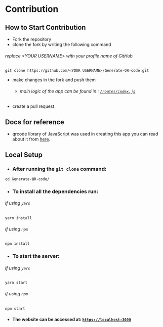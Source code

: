 # Contribution

## How to Start Contribution

- Fork the repository
- clone the fork by writing the following command

###### replace \<YOUR USERNAME\> with your profile name of GitHub

```git
git clone https://github.com/<YOUR USERNAME>/Generate-QR-code.git
```

- make changes in the fork and push them

  - ###### main logic of the app can be found in : [`/routes/index.js`](../routes/index.js)

- create a pull request

## Docs for reference

- qrcode library of JavaScript was used in creating this app you can read about it from [here](https://www.npmjs.com/package/qrcode).

## Local Setup

- ### After running the `git clone` command:

```
cd Generate-QR-code/
```

- ### To install all the dependencies run:

###### if using `yarn`

```terminal
yarn install
```

###### if using `npm`

```terminal
npm install
```

- ### To start the server:

###### if using `yarn`

```terminal
yarn start
```

###### if using `npm`

```terminal
npm start
```

- #### The website can be accessed at: [`https://localhost:3000`](https://localhost:3000)

